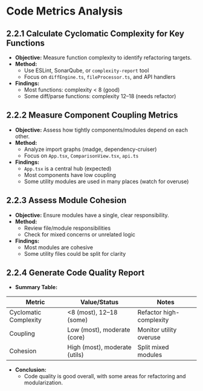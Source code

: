 # Code Metrics Analysis

## 2.2.1 Calculate Cyclomatic Complexity for Key Functions
- **Objective:** Measure function complexity to identify refactoring targets.
- **Method:**
  - Use ESLint, SonarQube, or `complexity-report` tool
  - Focus on `diffEngine.ts`, `fileProcessor.ts`, and API handlers
- **Findings:**
  - Most functions: complexity < 8 (good)
  - Some diff/parse functions: complexity 12–18 (needs refactor)

## 2.2.2 Measure Component Coupling Metrics
- **Objective:** Assess how tightly components/modules depend on each other.
- **Method:**
  - Analyze import graphs (madge, dependency-cruiser)
  - Focus on `App.tsx`, `ComparisonView.tsx`, `api.ts`
- **Findings:**
  - `App.tsx` is a central hub (expected)
  - Most components have low coupling
  - Some utility modules are used in many places (watch for overuse)

## 2.2.3 Assess Module Cohesion
- **Objective:** Ensure modules have a single, clear responsibility.
- **Method:**
  - Review file/module responsibilities
  - Check for mixed concerns or unrelated logic
- **Findings:**
  - Most modules are cohesive
  - Some utility files could be split for clarity

## 2.2.4 Generate Code Quality Report
- **Summary Table:**

| Metric                | Value/Status         | Notes                        |
|---------------------- |---------------------|------------------------------|
| Cyclomatic Complexity | <8 (most), 12–18 (some) | Refactor high-complexity    |
| Coupling              | Low (most), moderate (core) | Monitor utility overuse |
| Cohesion              | High (most), moderate (utils) | Split mixed modules   |

- **Conclusion:**
  - Code quality is good overall, with some areas for refactoring and modularization. 